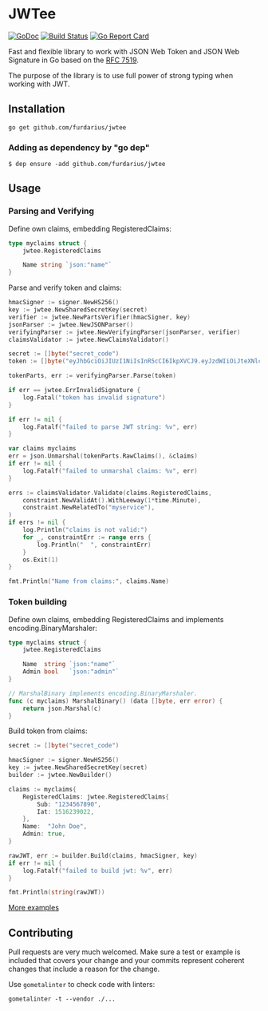 # JWTee
[![GoDoc](https://godoc.org/github.com/furdarius/jwtee?status.svg)](https://godoc.org/github.com/furdarius/jwtee)
[![Build Status](https://travis-ci.org/furdarius/jwtee.svg?branch=master)](https://travis-ci.org/furdarius/jwtee)
[![Go Report Card](https://goreportcard.com/badge/github.com/furdarius/jwtee)](https://goreportcard.com/report/github.com/furdarius/jwtee)

Fast and flexible library to work with JSON Web Token and JSON Web Signature in Go based on the [RFC 7519](https://tools.ietf.org/html/rfc7519).

The purpose of the library is to use full power of strong typing when working with JWT.

## Installation
```
go get github.com/furdarius/jwtee
```

### Adding as dependency by "go dep"
```
$ dep ensure -add github.com/furdarius/jwtee
```

## Usage

### Parsing and Verifying

Define own claims, embedding RegisteredClaims:
```go
type myclaims struct {
	jwtee.RegisteredClaims

	Name string `json:"name"`
}
```

Parse and verify token and claims:
```go
hmacSigner := signer.NewHS256()
key := jwtee.NewSharedSecretKey(secret)
verifier := jwtee.NewPartsVerifier(hmacSigner, key)
jsonParser := jwtee.NewJSONParser()
verifyingParser := jwtee.NewVerifyingParser(jsonParser, verifier)
claimsValidator := jwtee.NewClaimsValidator()

secret := []byte("secret_code")
token := []byte("eyJhbGciOiJIUzI1NiIsInR5cCI6IkpXVCJ9.eyJzdWIiOiJteXNlcnZpY2UiLCJuYW1lIjoiSm9obiBEb2UiLCJpYXQiOjE1MTYyMzkwMjJ9.10i7pIGVUVloV6vrixXDhPdeq09KCdBrUzSzKZxIzLA")

tokenParts, err := verifyingParser.Parse(token)

if err == jwtee.ErrInvalidSignature {
    log.Fatal("token has invalid signature")
}

if err != nil {
    log.Fatalf("failed to parse JWT string: %v", err)
}

var claims myclaims
err = json.Unmarshal(tokenParts.RawClaims(), &claims)
if err != nil {
    log.Fatalf("failed to unmarshal claims: %v", err)
}

errs := claimsValidator.Validate(claims.RegisteredClaims,
    constraint.NewValidAt().WithLeeway(1*time.Minute),
    constraint.NewRelatedTo("myservice"),
)
if errs != nil {
    log.Println("claims is not valid:")
    for _, constraintErr := range errs {
        log.Println("  ", constraintErr)
    }
    os.Exit(1)
}

fmt.Println("Name from claims:", claims.Name)
```

### Token building

Define own claims, embedding RegisteredClaims and implements encoding.BinaryMarshaler:
```go
type myclaims struct {
	jwtee.RegisteredClaims

	Name  string `json:"name"`
	Admin bool   `json:"admin"`
}

// MarshalBinary implements encoding.BinaryMarshaler.
func (c myclaims) MarshalBinary() (data []byte, err error) {
	return json.Marshal(c)
}
```

Build token from claims:
```go
secret := []byte("secret_code")

hmacSigner := signer.NewHS256()
key := jwtee.NewSharedSecretKey(secret)
builder := jwtee.NewBuilder()

claims := myclaims{
    RegisteredClaims: jwtee.RegisteredClaims{
        Sub: "1234567890",
        Iat: 1516239022,
    },
    Name:  "John Doe",
    Admin: true,
}

rawJWT, err := builder.Build(claims, hmacSigner, key)
if err != nil {
    log.Fatalf("failed to build jwt: %v", err)
}

fmt.Println(string(rawJWT))
```

[More examples](https://github.com/furdarius/jwtee/blob/master/examples)

## Contributing

Pull requests are very much welcomed. Make sure a test or example is included that covers your change and
your commits represent coherent changes that include a reason for the change.

Use `gometalinter` to check code with linters:
```
gometalinter -t --vendor ./...
```
